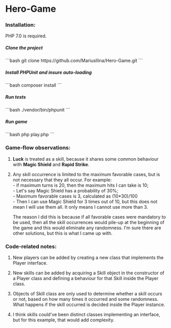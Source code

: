# Hero-Game

<h3>Installation:</h3>
PHP 7.0 is required.
<h5>Clone the project</h5>
```bash
git clone https://github.com/MariusIlina/Hero-Game.git
```
<h5>Install PHPUnit and insure auto-loading</h5>
```bash
composer install
```
<h5>Run tests</h5>
```bash
./vendor/bin/phpunit
```
<h5>Run game</h5>
```bash
php play.php
```

<h3>Game-flow observations:</h3>

1. **Luck** is treated as a skill, because it shares some common behaviour with **Magic Shield** and **Rapid Strike**.
2. Any skill occurrence is limited to the maximum favorable cases, but is not necessary that they all occur. For example:
    <br>- if maximum turns is 20, then the maximum hits I can take is 10;
    <br>- Let's say Magic Shield has a probability of 30%;
    <br>- Maximum favorable cases is 3, calculated as (10*30)/100
    <br>- Then I can use Magic Shield for 3 times out of 10, but this does not mean I will use them all. It only means I cannot use more than 3.
    
    The reason I did this is because if all favorable cases were mandatory to be used, then all the skill occurrences would pile-up at the beginning of the game and this would eliminate any randomness. I'm sure there are other solutions, but this is what I came up with.
   
<h3>Code-related notes:</h3>

1. New players can be added by creating a new class that implements the Player interface.

2. New skills can be added by acquiring a Skill object in the constructor of a Player class and defining a behaviour for that Skill inside the Player class.

3. Objects of Skill class are only used to determine whether a skill occurs or not, based on how many times it occurred and some randomness. What happens if the skill occurred is decided inside the Player instance. 

4. I think skills could've been distinct classes implementing an interface, but for this example, that would add complexity.

